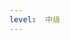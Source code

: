 ```yaml
---
level:  中级
---
```


<script setup>
import { getQuestions, selectQuestionsForLevel } from '../../../utils/parseQuestions.js'
import componentMarkdown from '../components/componentMarkdown.vue'

let questions = []
const questionInit = () => {
  const list = getQuestions()
  questions = selectQuestionsForLevel(list, '中级')
}
questionInit()
</script>
<componentMarkdown v-once :data="questions" />
